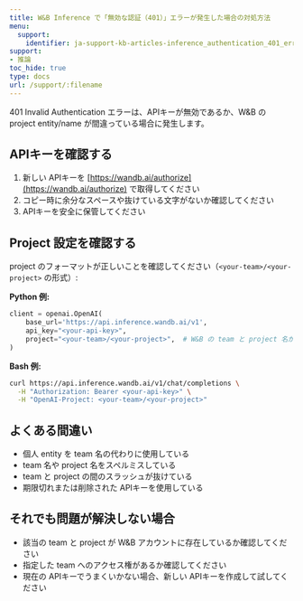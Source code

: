 ```yaml
---
title: W&B Inference で「無効な認証（401）」エラーが発生した場合の対処方法
menu:
  support:
    identifier: ja-support-kb-articles-inference_authentication_401_error
support:
- 推論
toc_hide: true
type: docs
url: /support/:filename
---
```


401 Invalid Authentication エラーは、APIキーが無効であるか、W&B の project entity/name が間違っている場合に発生します。

## APIキーを確認する

1. 新しい APIキーを [https://wandb.ai/authorize](https://wandb.ai/authorize) で取得してください
2. コピー時に余分なスペースや抜けている文字がないか確認してください
3. APIキーを安全に保管してください

## Project 設定を確認する

project のフォーマットが正しいことを確認してください（`<your-team>/<your-project>` の形式）:

**Python 例:**
```python
client = openai.OpenAI(
    base_url='https://api.inference.wandb.ai/v1',
    api_key="<your-api-key>",
    project="<your-team>/<your-project>",  # W&B の team と project 名が一致している必要があります
)
```

**Bash 例:**
```bash
curl https://api.inference.wandb.ai/v1/chat/completions \
  -H "Authorization: Bearer <your-api-key>" \
  -H "OpenAI-Project: <your-team>/<your-project>"
```

## よくある間違い

- 個人 entity を team 名の代わりに使用している
- team 名や project 名をスペルミスしている
- team と project の間のスラッシュが抜けている
- 期限切れまたは削除された APIキーを使用している

## それでも問題が解決しない場合

- 該当の team と project が W&B アカウントに存在しているか確認してください
- 指定した team へのアクセス権があるか確認してください
- 現在の APIキーでうまくいかない場合、新しい APIキーを作成して試してください